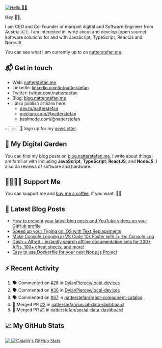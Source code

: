 [![Hello 👋🏻](https://pbs.twimg.com/profile_banners/214395203/1609525620/1500x500)][1]

Hey 👋🏻,

I am CEO and Co-Founder of marqant digital and Software Engineer from Austria
🇦🇹. I am interested in, write about and develop (open source) software solutions
for and with JavaScript, TypeScript, ReactJs and NodeJS.

You can see what I am currently up to on [natterstefan.me][1].

## 📬 Get in touch

- Web: [natterstefan.me][1]
- LinkedIn: [linkedin.com/in/natterstefan][2]
- Twitter: [twitter.com/natterstefan][3]
- Blog: [blog.natterstefan.me][4]
- I also publish articles here:
  - [dev.to/natterstefan][10]
  - [medium.com/@natterstefan][6]
  - [hashnode.com/@natterstefan][7]

👉🏻👉🏻📧 Sign up for my [newsletter][5].

## 🌳 My Digital Garden

You can find my blog posts on [blog.natterstefan.me][4]. I write about things I
am familiar with including **JavaScript**, **TypeScript**, **ReactJS**, and
**NodeJS**. I also do reviews of software and hardware.

## 🤜🏻🤛🏻 Support Me

You can support me and [buy me a coffee][8], if you want. 🙏🏻

## 📕 Latest Blog Posts

<!-- BLOG-POST-LIST:START -->
- [How to present your latest blog posts and YouTube videos on your GitHub profile](https://blog.natterstefan.me/how-to-present-your-latest-blog-posts-and-youtube-videos-on-your-github-profile)
- [Speed up your Typing on iOS with Text Replacements](https://blog.natterstefan.me/speed-up-your-typing-on-ios-with-text-replacements)
- [Make Console Logging in VS Code 10x Faster with Turbo Console Log](https://blog.natterstefan.me/make-console-logging-in-vs-code-10x-faster-with-turbo-console-log)
- [Dash + Alfred - instantly search offline documentation sets for 200+ APIs, 100+ cheat sheets, and more!](https://blog.natterstefan.me/dash-alfred-instantly-search-offline-documentation-sets-for-200-apis-100-cheat-sheets-and-more)
- [Easy to use Dockerfile for your next Node.js Project](https://blog.natterstefan.me/easy-to-use-dockerfile-for-your-next-nodejs-project)
<!-- BLOG-POST-LIST:END -->

## :zap: Recent Activity

<!--START_SECTION:activity-->
1. 🗣 Commented on [#26](https://github.com/DylanPiercey/local-devices/issues/26) in [DylanPiercey/local-devices](https://github.com/DylanPiercey/local-devices)
2. 🗣 Commented on [#36](https://github.com/DylanPiercey/local-devices/issues/36) in [DylanPiercey/local-devices](https://github.com/DylanPiercey/local-devices)
3. 🗣 Commented on [#67](https://github.com/natterstefan/react-component-catalog/issues/67) in [natterstefan/react-component-catalog](https://github.com/natterstefan/react-component-catalog)
4. 🎉 Merged PR [#2](https://github.com/natterstefan/social-data-dashboard/pull/2) in [natterstefan/social-data-dashboard](https://github.com/natterstefan/social-data-dashboard)
5. 🎉 Merged PR [#1](https://github.com/natterstefan/social-data-dashboard/pull/1) in [natterstefan/social-data-dashboard](https://github.com/natterstefan/social-data-dashboard)
<!--END_SECTION:activity-->

## &#x1f4c8; My GitHub Stats

<a href="https://github.com/natterstefan/natterstefan">
  <img align="center" src="https://github-readme-stats.vercel.app/api/top-langs/?username=natterstefan&hide=java,html&title_color=ffffff&text_color=c9cacc&icon_color=2bbc8a&bg_color=1d1f21" />
</a>

<a href="https://github.com/natterstefan/natterstefan">
  <img align="center" src="https://github-readme-stats.vercel.app/api?username=natterstefan&show_icons=true&line_height=27&count_private=true&title_color=ffffff&text_color=c9cacc&icon_color=2bbc8a&bg_color=1d1f21" alt="Catalin's GitHub Stats" />
</a>

[1]:
  https://natterstefan.me/?utm_source=github.com&utm_medium=gh-profile-natterstefan&utm_campaign=natterstefan
[2]: https://www.linkedin.com/in/natterstefan
[3]: https://www.twitter.com/natterstefan
[4]: https://blog.natterstefan.me
[5]:
  https://newsletter.natterstefan.me?utm_source=github.com&utm_medium=gh-profile-natterstefan&utm_campaign=natterstefan
[6]: https://medium.com/@natterstefan
[7]: https://hashnode.com/@natterstefan
[8]: https://nttr.st/2QoQhEb
[9]: https://nttr.st/2YEatXb
[10]: https://dev.to/natterstefan
